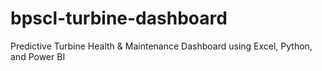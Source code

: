 # bpscl-turbine-dashboard
Predictive Turbine Health &amp; Maintenance Dashboard using Excel, Python, and Power BI
